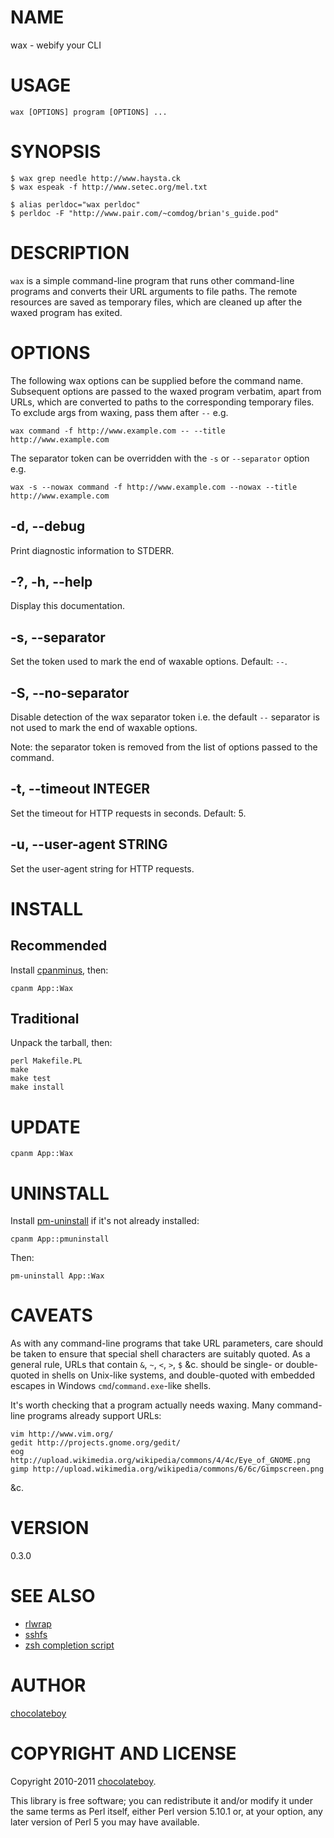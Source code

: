 # NAME

wax - webify your CLI

# USAGE

    wax [OPTIONS] program [OPTIONS] ...

# SYNOPSIS

    $ wax grep needle http://www.haysta.ck
    $ wax espeak -f http://www.setec.org/mel.txt

    $ alias perldoc="wax perldoc"
    $ perldoc -F "http://www.pair.com/~comdog/brian's_guide.pod"

# DESCRIPTION

`wax` is a simple command-line program that runs other command-line programs and converts their URL arguments to file paths. The remote resources are saved as temporary files, which are cleaned up after the waxed program has exited.

# OPTIONS

The following wax options can be supplied before the command name. Subsequent options are passed to the waxed program verbatim, apart from URLs, which are converted to paths to the corresponding temporary files. To exclude args from waxing, pass them after `--` e.g.

    wax command -f http://www.example.com -- --title http://www.example.com

The separator token can be overridden with the `-s` or `--separator` option e.g.

    wax -s --nowax command -f http://www.example.com --nowax --title http://www.example.com

## -d, --debug

Print diagnostic information to STDERR.

## -?, -h, --help

Display this documentation.

## -s, --separator

Set the token used to mark the end of waxable options. Default: `--`.

## -S, --no-separator

Disable detection of the wax separator token i.e. the default `--` separator is not used to mark the end of waxable options.

Note: the separator token is removed from the list of options passed to the command.

## -t, --timeout INTEGER

Set the timeout for HTTP requests in seconds. Default: 5.

## -u, --user-agent STRING

Set the user-agent string for HTTP requests.

# INSTALL

## Recommended

Install [cpanminus](http://search.cpan.org/perldoc?App::cpanminus#INSTALLATION), then:

    cpanm App::Wax

## Traditional

Unpack the tarball, then:

    perl Makefile.PL
    make
    make test
    make install

# UPDATE

    cpanm App::Wax

# UNINSTALL

Install [pm-uninstall](http://search.cpan.org/perldoc?pm-uninstall) if it's not already installed:

    cpanm App::pmuninstall

Then:

    pm-uninstall App::Wax

# CAVEATS

As with any command-line programs that take URL parameters, care should be taken to ensure that special shell characters are suitably quoted. As a general rule, URLs that contain `&`, `~`, `<`, `>`, `$` &c. should be single- or double-quoted in shells on Unix-like systems, and double-quoted with embedded escapes in Windows `cmd`/`command.exe`-like shells.


It's worth checking that a program actually needs waxing. Many command-line programs already support URLs:

    vim http://www.vim.org/
    gedit http://projects.gnome.org/gedit/
    eog http://upload.wikimedia.org/wikipedia/commons/4/4c/Eye_of_GNOME.png
    gimp http://upload.wikimedia.org/wikipedia/commons/6/6c/Gimpscreen.png

&c.

# VERSION

0.3.0

# SEE ALSO

* [rlwrap](http://utopia.knoware.nl/~hlub/uck/rlwrap/rlwrap.html)
* [sshfs](http://fuse.sourceforge.net/sshfs.html)
* [zsh completion script](https://github.com/chocolateboy/App-Wax/wiki/Zsh-completion-script)

# AUTHOR

[chocolateboy](mailto:chocolate@cpan.org)

# COPYRIGHT AND LICENSE

Copyright 2010-2011 [chocolateboy](mailto:chocolate@cpan.org).

This library is free software; you can redistribute it and/or modify
it under the same terms as Perl itself, either Perl version 5.10.1 or,
at your option, any later version of Perl 5 you may have available.
